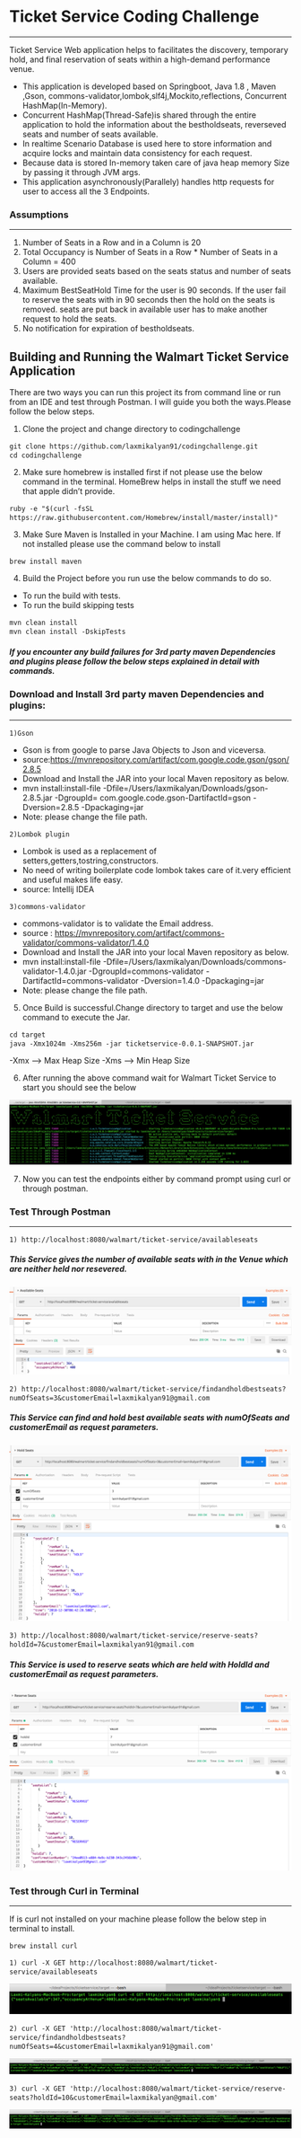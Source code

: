 # Ticket Service Coding Challenge
---
Ticket Service Web application helps to facilitates the discovery, temporary hold, and final reservation of seats within a high-demand performance
venue.

* This application is developed based on Springboot, Java 1.8 , Maven ,Gson, commons-validator,lombok,slf4j,Mockito,reflections, Concurrent HashMap(In-Memory).
* Concurrent HashMap(Thread-Safe)is shared through the entire application to hold the information about the bestholdseats, reverseved seats and number of seats available.
* In realtime Scenario Database is used here to store information and acquire locks and maintain data consistency for each request.
* Because data is stored In-memory taken care of java heap memory Size by passing it through JVM args.
* This application asynchronously(Parallely) handles http requests for user to access all the 3 Endpoints.

### Assumptions
---
1) Number of Seats in a Row and in a Column is 20
2) Total Occupancy is Number of Seats in a Row * Number of Seats in a Column = 400
3) Users are provided seats based on the seats status and number of seats available.
4) Maximum BestSeatHold Time for the user is 90 seconds. If the user fail to reserve the seats with in 90 seconds then the hold on the seats is removed. seats are put back in available user has to make another request to hold the seats.
5) No notification for expiration of bestholdseats.


Building and Running the Walmart Ticket Service Application
---
There are two ways you can run this project its from command line or run from an IDE and test through Postman.
I will guide you both the ways.Please follow the below steps.
1. Clone the project and change directory to codingchallenge
```
git clone https://github.com/laxmikalyan91/codingchallenge.git
cd codingchallenge
```
2. Make sure homebrew is installed first if not please use the below command in the terminal.
HomeBrew helps in install the stuff we need that apple didn’t provide.
```
ruby -e "$(curl -fsSL https://raw.githubusercontent.com/Homebrew/install/master/install)"
```
3. Make Sure Maven is Installed in your Machine. I am using Mac here. If not installed please use the command below to install
```
brew install maven
```
4. Build the Project before you run use the below commands to do so.
* To run the build with tests. 
* To run the build skipping tests
```
mvn clean install
mvn clean install -DskipTests
```
##### If you encounter any build failures for 3rd party maven Dependencies and plugins please follow the below steps explained in detail with commands.

### Download and Install 3rd party maven Dependencies and plugins:
---
```
1)Gson
```
* Gson is from google to parse Java Objects to Json and viceversa.
* source:https://mvnrepository.com/artifact/com.google.code.gson/gson/2.8.5
* Download and Install the JAR into your local Maven repository as below.
* mvn install:install-file -Dfile=/Users/laxmikalyan/Downloads/gson-2.8.5.jar -DgroupId= com.google.code.gson\-DartifactId=gson -Dversion=2.8.5 -Dpackaging=jar
* Note: please change the file path.
```
2)Lombok plugin
```
* Lombok is used as a replacement of setters,getters,tostring,constructors.
* No need of writing boilerplate code lombok takes care of it.very efficient and useful makes life easy.
* source: Intellij IDEA
 
```
3)commons-validator
```
* commons-validator is to validate the Email address.
* source : https://mvnrepository.com/artifact/commons-validator/commons-validator/1.4.0
* Download and Install the JAR into your local Maven repository as below.
* mvn install:install-file -Dfile=/Users/laxmikalyan/Downloads/commons-validator-1.4.0.jar -DgroupId=commons-validator \-DartifactId=commons-validator -Dversion=1.4.0 -Dpackaging=jar
* Note: please change the file path.

5. Once Build is successful.Change directory to target and use the below command to execute the Jar.
```
cd target
java -Xmx1024m -Xms256m -jar ticketservice-0.0.1-SNAPSHOT.jar
```
-Xmx --> Max Heap Size
-Xms --> Min Heap Size

6. After running the above command wait for Walmart Ticket Service to start you should see the below

![alt text](https://github.com/laxmikalyan91/codingchallenge/blob/master/images/Walmart%20Ticket%20Service%20Application%20Start.png)

7. Now you can test the endpoints either by command prompt using curl or through postman. 

### Test Through Postman
---

```
1) http://localhost:8080/walmart/ticket-service/availableseats
```
##### This Service gives the number of available seats with in the Venue which are neither held nor resevered.

![alt text](https://github.com/laxmikalyan91/codingchallenge/blob/master/images/availableseats.png)


```
2) http://localhost:8080/walmart/ticket-service/findandholdbestseats?numOfSeats=3&customerEmail=laxmikalyan91@gmail.com
```
##### This Service can find and hold best available seats with numOfSeats and customerEmail as request parameters.

![alt text](https://github.com/laxmikalyan91/codingchallenge/blob/master/images/bestholdseat.png)


```
3) http://localhost:8080/walmart/ticket-service/reserve-seats?holdId=7&customerEmail=laxmikalyan91@gmail.com
```
##### This Service is used to reserve seats which are held with HoldId and customerEmail as request parameters.

![alt text](https://github.com/laxmikalyan91/codingchallenge/blob/master/images/ReserveSeats.png)

### Test through Curl in Terminal
---
If is curl not installed on your machine please follow the below step in terminal to install.

```
brew install curl
```
```
1) curl -X GET http://localhost:8080/walmart/ticket-service/availableseats
```
![alt text](https://github.com/laxmikalyan91/codingchallenge/blob/master/images/availableseats_curl.png)
```
2) curl -X GET 'http://localhost:8080/walmart/ticket-service/findandholdbestseats?numOfSeats=4&customerEmail=laxmikalyan91@gmail.com'
```
![alt text](https://github.com/laxmikalyan91/codingchallenge/blob/master/images/bestholdseat_curl.png)
```
3) curl -X GET 'http://localhost:8080/walmart/ticket-service/reserve-seats?holdId=10&customerEmail=laxmikalyan@gmail.com'
```
![alt text](https://github.com/laxmikalyan91/codingchallenge/blob/master/images/reseredseats_curl.png)

